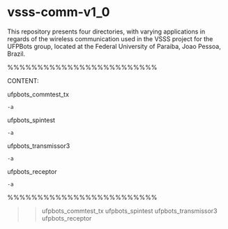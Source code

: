 # vsss-comm-v1_0

This repository presents four directories, with varying applications in regards of the wireless communication used in the VSSS project for the UFPBots group, located at the Federal University of Paraiba, Joao Pessoa, Brazil.

%%%%%%%%%%%%%%%%%%%%%%%%%

CONTENT:

  ufpbots_commtest_tx
  
    -a
    
  ufpbots_spintest
    
    -a
    
  ufpbots_transmissor3
    
    -a
    
  ufpbots_receptor
    
    -a
    
%%%%%%%%%%%%%%%%%%%%%%%%%

>>  ufpbots_commtest_tx
>>  ufpbots_spintest
>>  ufpbots_transmissor3
>>  ufpbots_receptor
